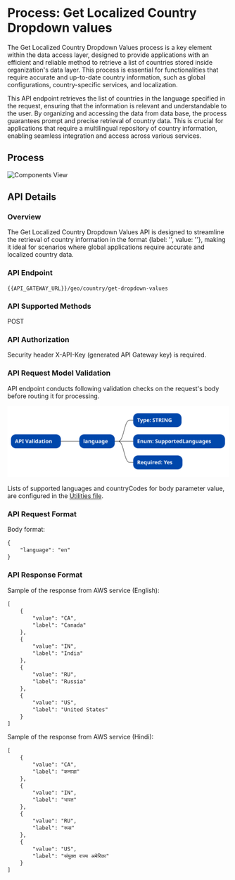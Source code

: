 # Process: Get Localized Country Dropdown values

The Get Localized Country Dropdown Values process is a key element within the data access layer, designed to provide applications with an efficient and reliable method to retrieve a list of countries stored inside organization's data layer. This process is essential for functionalities that require accurate and up-to-date country information, such as global configurations, country-specific services, and localization.

This API endpoint retrieves the list of countries in the language specified in the request, ensuring that the information is relevant and understandable to the user. By organizing and accessing the data from data base, the process guarantees prompt and precise retrieval of country data. This is crucial for applications that require a multilingual repository of country information, enabling seamless integration and access across various services.

## Process

![Components View](#)

## API Details

### Overview

The Get Localized Country Dropdown Values API is designed to streamline the retrieval of country information in the format {label: '', value: ''}, making it ideal for scenarios where global applications require accurate and localized country data. 

### API Endpoint

```
{{API_GATEWAY_URL}}/geo/country/get-dropdown-values
```

### API Supported Methods

POST

### API Authorization

Security header X-API-Key (generated API Gateway key) is required.

### API Request Model Validation

API endpoint conducts following validation checks on the request's body before routing it for processing.

![API Validation](request-validation.svg)

Lists of supported languages and countryCodes for body parameter value, are configured in the [Utilities file](./../../../helpers/utilities.ts).

### API Request Format

Body format:
```
{
    "language": "en"
}
```

### API Response Format

Sample of the response from AWS service (English):
```
[
    {
        "value": "CA",
        "label": "Canada"
    },
    {
        "value": "IN",
        "label": "India"
    },
    {
        "value": "RU",
        "label": "Russia"
    },
    {
        "value": "US",
        "label": "United States"
    }
]
```
Sample of the response from AWS service (Hindi):
```
[
    {
        "value": "CA",
        "label": "कनाडा"
    },
    {
        "value": "IN",
        "label": "भारत"
    },
    {
        "value": "RU",
        "label": "रूस"
    },
    {
        "value": "US",
        "label": "संयुक्त राज्य अमेरिका"
    }
]
```